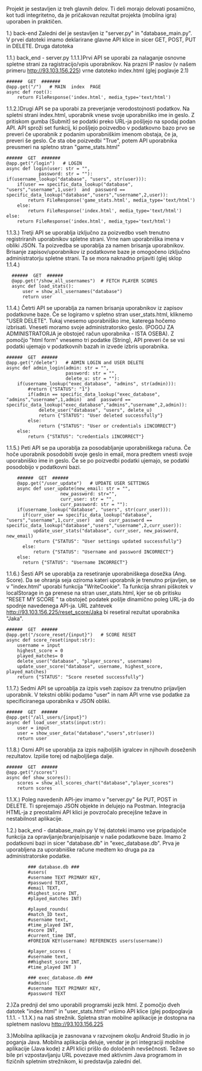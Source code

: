 Projekt je sestavljen iz treh glavnih delov. Ti deli morajo delovati posamično, kot tudi integritetno, 
da je pričakovan rezultat projekta (mobilna igra) uporaben in praktičen.

1.) back-end 
Zaledni del je sestavljen iz "server.py" in "database_main.py". V prvei datoteki imamo deklarirane glavne API klice in sicer GET, POST, PUT in DELETE. Druga datoteka 

1.1.) back_end - server.py
    1.1.1.)Prvi API se uporabi za nalaganje osnovne spletne strani za ragistracijo/vpis uporabnikov. Na prazni IP naslov (v našem primeru                     http://93.103.156.225) vrne datoteko index.html (glej poglavje 2.1)
   
    ######  GET  #######
    @app.get("/")   # MAIN  index  PAGE     
    async def root():
        return FileResponse('index.html', media_type='text/html')
   
1.1.2.)Drugi API se pa uporabi za preverjanje verodostojnosti podatkov. Na spletni strani index.html, uporabnik vnese svoje uporabniško ime in            geslo. Z pritiskom gumba (Submit) se podatki preko URL-ja pošljejo na spodaj podan API. API sproži set funkcij, ki pošljejo poizvedbo v            podatkovno bazo prvo se preveri če uporabnik z podanim uporabniškim imenom obstaja, če ja, preveri še geslo. Če sta obe poizvedbi                  "True", potem API uporabnika preusmeri na spletno stran "game_stats.html" 

    ######  GET  #######
    @app.get("/login")   # LOGIN 
    async def login(user: str = "",
                password: str = ""):
    if(username_lookup("database", "users", str(user))):
        if(user == specific_data_lookup("database", "users","username",1,user)  and  password ==                                          specific_data_lookup("database","users","username",2,user)):      
            return FileResponse('game_stats.html', media_type='text/html')
        else:
            return FileResponse('index.html', media_type='text/html')
    else:
        return FileResponse('index.html', media_type='text/html')
        

1.1.3.) Tretji API se uporablja izključno za poizvedbo vseh trenutno registriranih uporabnikov spletne strani. Vrne nam uporabniška imena v obliki JSON. Ta poizvedba se uporablja za namen brisanja uporabnikov. Brisanje zapisov/uporabnikov iz podatkovne baze je omogočeno izključno administratorju spletne strani. Ta se mora naknadno prijaviti (glej sklop 1.1.4.)
     
      ######  GET  ######
      @app.get("/show_all_usernames")  # FETCH PLAYER SCORES
      async def load_stats():
          user = show_all_usernames("database")
          return user

1.1.4.) Četrti API se uporablja za namen brisanja uporabnikov iz zapisov podatkovne baze. Če se logiramo v spletno stran user_stats.html, kliknemo "USER DELETE". Tukaj vnesemo uporabniško ime, katerega hočemo izbrisati. Vneseti moramo svoje administratorsko geslo. (POGOJ ZA ADMINISTRATORJA   je obstoječ račun uporabnika - ISTA OSEBA). Z pomočjo "html form" vnesemo tri podatke (String), API preveri če se vsi podatki ujemajo v podatkovnih bazah in izvede izbris uporabnika. 

    ######  GET  ######
    @app.get("/delete")   # ADMIN LOGIN and USER DELETE
    async def admin_login(admin: str = "",
                          password: str = "",
                          delete_u: str = ""):
        if(username_lookup("exec_database", "admins", str(admin))):
            #return {"STATUS": "1"}
            if(admin == specific_data_lookup("exec_database", "admins","username",1,admin)  and  password == specific_data_lookup("exec_database","admins","username",2,admin)): 
                delete_user("database", "users", delete_u)
                return {"STATUS": "User deleted successfully"}
            else:
                return {"STATUS": "User or credentials iINCORRECT"}
        else:
            return {"STATUS": "credentials iINCORRECT"}


1.1.5.) Peti API se pa uporablja za posodabljanje uporabniškega računa. Če hoče uporabnik posodobiti svoje geslo in email, mora predtem vnesti             svoje uporabniško ime in geslo. Če se po poizvedbi podatki ujemajo, se podatki posodobijo v podatkovni bazi.


        ######  GET  ######
        @app.get("/user_update")   # UPDATE USER SETTINGS 
        async def user_update(new_email: str = "",
                        new_password: str="",
                        curr_user: str = "",
                        curr_password: str = ""):
        if(username_lookup("database", "users", str(curr_user))):
          if(curr_user == specific_data_lookup("database", "users","username",1,curr_user)  and  curr_password == specific_data_lookup("database","users","username",2,curr_user)):
              update_user_stats("database", curr_user, new_password, new_email)
              return {"STATUS": "User settings updated successfully"}
          else:
              return {"STATUS": "Username and password INCORRECT"}
        else:
          return {"STATUS": "Username INCORRECT"}
        
        
1.1.6.) Šesti API se uporablja za resetiranje uporabniškega dosežka (Ang. Score). Da se ohranja seja oziroma kateri uporabnik je trenutno prijavljen, se v "index.html" uporabi funkcija "WriteCookie". Ta funkcija shrani piškotek v localStorage in ga prenese na stran user_stats.html, kjer se ob pritisku "RESET MY SCORE " ta obstoječ podatek pošlje dinamično poleg URL-ja do spodnje navedenega API-ja. URL zahtevek http://93.103.156.225/reset_score/Jaka bi resetiral rezultat uporabnika "Jaka".


    ######  GET  ######
    @app.get("/score_reset/{input}")   # SCORE RESET 
    async def score_reset(input:str):
        username = input
        highest_score = 0
        played_matches= 0
        delete_user("database", "player_scores", username)
        update_user_score("database", username, highest_score, played_matches)  
        return {"STATUS": "Score reseted successfully"}


1.1.7.) Sedmi API se uproablja za izpis vseh zapisov za trenutno prijavljen uporabnik. V tekstni obliki podamo "user" in 
        nam API vrne vse podatke za specificiranega uporabnika v JSON obliki.
        
    ######  GET  ######
    @app.get("/all_users/{input}")
    async def load_user_stats(input:str):
        user = input
        user = show_user_data("database","users",str(user))
        return user

1.1.8.) Osmi API se uporablja za izpis najboljših igralcev in njihovih doseženih rezultatov. Izpiše torej od najboljšega dalje.

    ######  GET  ######
    @app.get("/scores")
    async def show_scores():
        scores = show_all_scores_chart("database","player_scores")
        return scores

1.1.X.) Poleg navedenih API-jev imamo v "server.py" še PUT, POST in DELETE. Ti sprejemajo JSON objekte in delujejo na Postman.
        Integracija HTML-ja z preostalimi API klici je povzročalo precejšne težave in nestabilnost aplikacije.

1.2.) back_end - database_main.py
        V tej datoteki imamo vse pripadajoče funkcija za opravljanje/branje/pisanje v naše podatkovne baze. Imamo 2 podatkovni bazi in sicer
        "database.db" in "exec_database.db". Prva je uporabljena za uporabniške račune medtem ko druga pa za administratorske podatke.

            ### database.db ###
            #users(
            #username TEXT PRIMARY KEY,
            #password TEXT,
            #email TEXT,
            #highest_score INT,
            #played_matches INT)
            
            #played_rounds(
            #match_ID text, 
            #username text,
            #time_played INT,
            #score INT,
            #current_time INT,
            #FOREIGN KEY(username) REFERENCES users(username))
            
            #player_scores (
            #username text,
            ##highest_score INT,
            #time_played INT )

            ### exec_database.db ###
            #admins(
            #username TEXT PRIMARY KEY,
            #password TEXT


2.)Za prednji del smo uporabili programski jezik html. Z pomočjo dveh datotek "index.html" in "user_stats.html" vršimo API klice (glej               podpoglavja 1.1.1. - 1.1.X.) na naš strežnik. Spletna stran mobilne aplikacije je dostopna na spletnem naslovu http://93.103.156.225


3.)Mobilna aplikacija je zasnovana v razvojnem okolju Android Studio in jo poganja Java. Mobilna aplikacija deluje, vendar je pri                    integraciji mobilne aplikacije (Java kode) z API klici prišlo do določenih nevšečnosti. Težave so bile pri vzpostavljanju URL povezave med aktivnim Java programom in fizičnih spletnim strežnikom, ki predstavlja zaledni del. 
